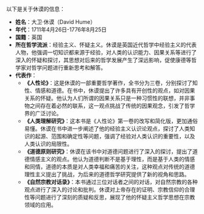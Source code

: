 以下是关于休谟的信息：
- **姓名**：大卫·休谟（David Hume）
- **年代**：1711年4月26日-1776年8月25日
- **国籍**：英国
- **所在哲学流派**：经验主义、怀疑主义。休谟是英国近代哲学中经验主义的代表人物，他强调一切知识都来源于经验，对人类的认识能力、因果关系等进行了深入的怀疑和探讨，其思想对后来的哲学发展产生了深远影响，促使康德等哲学家对哲学问题进行重新思考和解答。
- **代表作**：
    - **《人性论》**：这是休谟的一部重要哲学著作，全书分为三卷，分别探讨了知性、情感和道德。在书中，休谟提出了许多具有开创性的观点，如对因果关系的怀疑。他认为人们所谓的因果关系只是一种习惯性的联想，并非事物之间存在着必然的联系，这一观点挑战了传统的因果观念，引发了哲学界的广泛讨论。
    - **《人类理解研究》**：这本书是《人性论》第一卷的改写和简化版，更加通俗易懂。休谟在书中进一步阐述了他的经验主义认识论观点，探讨了人类知识的起源、范围和确定性等问题，强调了经验对人类认识的重要性，以及人类认识的局限性。
    - **《道德原则研究》**：休谟在该书中对道德问题进行了深入的探讨，提出了道德情感主义的观点。他认为道德判断不是基于理性，而是基于人类的情感和同情，道德的本质是对人类幸福和痛苦的关注，这种观点对传统的道德理性主义提出了挑战，为后来的道德哲学研究提供了新的视角和思路。
    - **《自然宗教对话录》**：本书通过三位对话者之间的对话，对自然宗教的各种观点进行了深入的讨论和批判。休谟对上帝存在的证明、宗教信仰的合理性等问题进行了深刻的质疑和反思，展现了他的怀疑主义哲学思想在宗教领域的应用。
